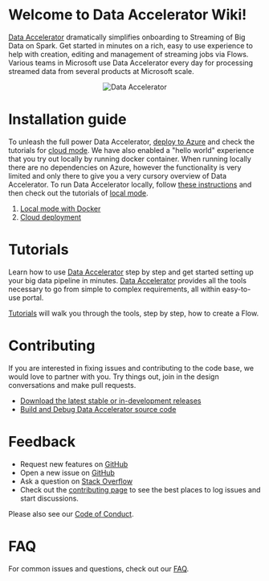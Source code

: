# Welcome to Data Accelerator Wiki!
[Data Accelerator](data-accelerator) dramatically simplifies onboarding to Streaming of Big Data on Spark. Get started in minutes on a rich, easy to use experience to help with creation, editing and management of streaming jobs via Flows. Various teams in Microsoft use Data Accelerator every day for processing streamed data from several products at Microsoft scale. <br/> <p align="center">![Data Accelerator](https://github.com/Microsoft/data-accelerator/wiki/tutorials/images/prop-race-car-data.svg)<br/></p>

# Installation guide
To unleash the full power Data Accelerator, [deploy to Azure](Cloud-deployment) and check the tutorials for [cloud mode](https://github.com/Microsoft/data-accelerator/wiki/Tutorials#cloud-mode). 
We have also enabled a "hello world" experience that you try out locally by running docker container. When running locally there are no dependencies on Azure, however the functionality is very limited and only there to give you a very cursory overview of Data Accelerator. To run Data Accelerator locally, follow [these instructions](https://github.com/Microsoft/data-accelerator/wiki/Local-mode-with-Docker) and then check out the tutorials of [local mode](https://github.com/Microsoft/data-accelerator/wiki/Tutorials#local-mode).<br/>
1. [Local mode with Docker](Local-mode-with-Docker)
1. [Cloud deployment](Cloud-deployment)

# Tutorials
Learn how to use [Data Accelerator](data-accelerator) step by step and get started setting up your big data pipeline in minutes. [Data Accelerator](data-accelerator) provides all the tools necessary to go from simple to complex requirements, all within easy-to-use portal. 

[Tutorials](Tutorials) will walk you through the tools, step by step, how to create a Flow.

# Contributing
If you are interested in fixing issues and contributing to the code base, we would love to partner with you. Try things out, join in the design conversations and make pull requests. 
* [Download the latest stable or in-development releases](https://github.com/Microsoft/data-accelerator/wiki)
* [Build and Debug Data Accelerator source code](CONTRIBUTING.md#build-and-run)

# Feedback
* Request new features on [GitHub](https://github.com/Microsoft/data-accelerator/blob/master/CONTRIBUTING.md)
* Open a new issue on [GitHub](https://github.com/Microsoft/data-accelerator/issues)
* Ask a question on [Stack Overflow](https://stackoverflow.com/questions/tagged/data-accelerator)
* Check out the [contributing page](CONTRIBUTING.md) to see the best places to log issues and start discussions.

Please also see our [Code of Conduct](CODE_OF_CONDUCT.md).

# FAQ
For common issues and questions, check out our [FAQ](FAQ).
